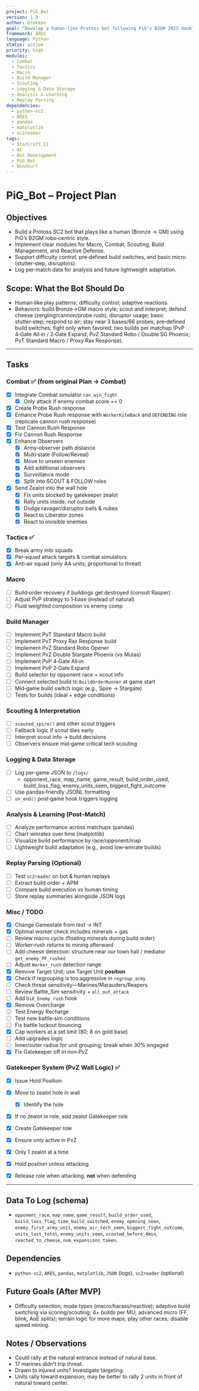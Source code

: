 ```yaml
---
project: PiG_Bot
version: 1.0
author: Drekken
goal: "Develop a human-like Protoss bot following PiG's B2GM 2023 double-robo macro style."
framework: ARES
language: Python
status: active
priority: high
modules:
  - Combat
  - Tactics
  - Macro
  - Build Manager
  - Scouting
  - Logging & Data Storage
  - Analysis & Learning
  - Replay Parsing
dependencies:
  - python-sc2
  - ARES
  - pandas
  - matplotlib
  - sc2reader
tags:
  - StarCraft II
  - AI
  - Bot Development
  - PiG_Bot
  - Windsurf
---
```


# PiG_Bot –  Project Plan 

## Objectives
- Build a Protoss SC2 bot that plays like a human (Bronze → GM) using PiG’s B2GM robo‑centric style.
- Implement clear modules for Macro, Combat, Scouting, Build Management, and Reactive Defense.
- Support difficulty control, pre‑defined build switches, and basic micro (stutter‑step, disruptors).
- Log per‑match data for analysis and future lightweight adaptation.

## Scope: What the Bot Should Do
- Human‑like play patterns; difficulty control; adaptive reactions.
- Behaviors: build Bronze→GM macro style; scout and interpret; defend cheese (zergling/cannon/probe rush);
  disruptor usage; basic stutter‑step; respond to air; stay near 3 bases/66 probes; pre‑defined build switches;
  fight only when favored; two builds per matchup (PvP 4‑Gate All‑in / 2‑Gate Expand; PvZ Standard Robo / Double SG Phoenix; PvT Standard Macro / Proxy Rax Response).

---

## Tasks

### Combat ✅ (from original **Plan → Combat**)
- [x] Integrate Combat simulator `can_win_fight`  
  - [x] Only attack if enemy combat score == 0
- [x] Create Probe Rush response
- [x] Enhance Probe Rush response with `WorkerKiteBack` and `DEFENDING` role (replicate cannon rush response)
- [x] Test Cannon Rush Response
- [x] Fix Cannon Rush Response
- [x] Enhance Observers  
  - [x] Army‑observer path distance  
  - [x] Multi‑state (Follow/Reveal)  
  - [x] Move to unseen enemies  
  - [x] Add additional observers  
  - [x] Surveillance mode  
  - [x] Split into SCOUT & FOLLOW roles
- [x] Send Zealot into the wall hole
  - [x] Fix units blocked by gatekeeper zealot
  - [x] Rally units inside, not outside
  - [x] Dodge ravager/disruptor balls & nukes
  - [x] React to Liberator zones
  - [x] React to invisible enemies

### Tactics ✅
- [x] Break army into squads
- [x] Per‑squad attack targets & combat simulators
- [x] Anti‑air squad (only AA units; proportional to threat)

### Macro
- [ ] Build‑order recovery if buildings get destroyed (consult Rasper)
- [ ] Adjust PvP strategy to 1‑base (instead of natural)
- [ ] Fluid weighted composition vs enemy comp

### Build Manager
- [ ] Implement PvT Standard Macro build
- [ ] Implement PvT Proxy Rax Response build
- [ ] Implement PvZ Standard Robo Opener
- [ ] Implement PvZ Double Stargate Phoenix (vs Mutas)
- [ ] Implement PvP 4‑Gate All‑in
- [ ] Implement PvP 2‑Gate Expand
- [ ] Build selector by opponent race + scout info
- [ ] Connect selected build to `BuildOrderRunner` at game start
- [ ] Mid‑game build switch logic (e.g., Spire → Stargate)
- [ ] Tests for builds (ideal + edge conditions)

### Scouting & Interpretation
- [ ] `scouted_spire()` and other scout triggers
- [ ] Fallback logic if scout dies early
- [ ] Interpret scout info → build decisions
- [ ] Observers ensure mid‑game critical tech scouting

### Logging & Data Storage
- [ ] Log per‑game JSON to `/logs/`  
  - opponent_race, map_name, game_result, build_order_used, build_loss_flag, enemy_units_seen, biggest_fight_outcome
- [ ] Use pandas‑friendly JSONL formatting
- [ ] `on_end()` post‑game hook triggers logging

### Analysis & Learning (Post‑Match)
- [ ] Analyze performance across matchups (pandas)
- [ ] Chart winrates over time (matplotlib)
- [ ] Visualize build performance by race/opponent/map
- [ ] Lightweight build adaptation (e.g., avoid low‑winrate builds)

### Replay Parsing (Optional)
- [ ] Test `sc2reader` on bot & human replays
- [ ] Extract build order + APM
- [ ] Compare build execution vs human timing
- [ ] Store replay summaries alongside JSON logs

### Misc / TODO
- [x] Change Gamestate from text → INT
- [x] Optimal worker check includes minerals + gas
- [ ] Review macro cycle (floating minerals during build order)
- [ ] Worker‑rush returns to mining afterward
- [ ] Add cheese detection: structure near our town hall / mediator `get_enemy_PF_rushed`
- [ ] Adjust `Worker_rush` detection range
- [x] Remove Target Unit; use Target Unit **position**
- [x] Check if regrouping is too aggressive in `regroup_army`
- [ ] Check threat sensitivity—Marines/Marauders/Reapers
- [ ] Review Battle_Sim sensitivity + `all_out_attack`
- [ ] Add `Did_Enemy_rush` hook
- [x] Remove Overcharge
- [ ] Test Energy Recharge
- [ ] Test new battle‑sim conditions
- [ ] Fix battle lockout bouncing
- [x] Cap workers at a set limit (80; 8 on gold base)
- [ ] Add upgrades logic
- [ ] Inner/outer radius for unit grouping; break when 30% engaged
- [x] Fix Gatekeeper off in non‑PvZ

### Gatekeeper System (PvZ Wall Logic) ✅
- [x] Issue Hold Position
- [x] Move to zealot hole in wall  
  - [x] Identify the hole
- [x] If no zealot in role, add zealot Gatekeeper role
- [x] Create Gatekeeper role
- [x] Ensure only active in PvZ
- [x] Only 1 zealot at a time
- [x] Hold position unless attacking
- [x] Release role when attacking, **not** when defending


---

## Data To Log (schema)
- `opponent_race`, `map_name`, `game_result`, `build_order_used`, `build_loss_flag`, `time_build_switched`,
  `enemy_opening_seen`, `enemy_first_army_unit`, `enemy_air_tech_seen`, `biggest_fight_outcome`, `units_lost_total`,
  `enemy_units_seen`, `scouted_before_4min`, `reacted_to_cheese`, `num_expansions_taken`.

## Dependencies
- `python-sc2`, `ARES`, `pandas`, `matplotlib`, `JSON` (logs), `sc2reader` (optional)

## Future Goals (After MVP)
- Difficulty selection; mode types (macro/harass/reactive); adaptive build switching via scoring/scouting; 4+ builds per MU; advanced micro (FF, blink, AoE splits); terrain logic for more maps; play other races; disable speed mining.

## Notes / Observations
- Could rally at the natural entrance instead of natural base.
- 17 marines didn’t trip threat.
- Drawn to injured units? Investigate targeting.
- Units rally toward expansion; may be better to rally 2 units in front of natural toward center.
